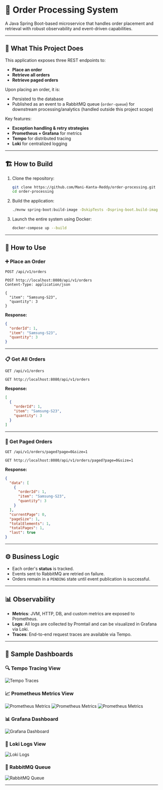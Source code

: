 # 🛒 Order Processing System

A Java Spring Boot-based microservice that handles order placement and retrieval with robust observability and event-driven capabilities.

---

## 🚀 What This Project Does

This application exposes three REST endpoints to:
- **Place an order**
- **Retrieve all orders**
- **Retrieve paged orders**

Upon placing an order, it is:
- Persisted to the database
- Published as an event to a RabbitMQ queue (`order-queue`) for downstream processing/analytics (handled outside this project scope)

Key features:
- **Exception handling & retry strategies**
- **Prometheus + Grafana** for metrics
- **Tempo** for distributed tracing
- **Loki** for centralized logging

---

## 🏗️ How to Build

1. Clone the repository:
   ```bash
   git clone https://github.com/Mani-Kanta-Reddy/order-processing.git
   cd order-processing
   ```

2. Build the application:
   ```bash
   ./mvnw spring-boot:build-image -DskipTests -Dspring-boot.build-image.imageName=order-processing-app
   ```

3. Launch the entire system using Docker:
   ```bash
   docker-compose up --build
   ```

---

## 📡 How to Use

### ➕ Place an Order
`POST /api/v1/orders`
```http
POST http://localhost:8080/api/v1/orders
Content-Type: application/json

{
  "item": "Samsung-S23",
  "quantity": 3
}
```

**Response:**
```json
{
  "orderId": 1,
  "item": "Samsung-S23",
  "quantity": 3
}
```

---

### 📋 Get All Orders
`GET /api/v1/orders`
```http
GET http://localhost:8080/api/v1/orders
```

**Response:**
```json
[
  {
    "orderId": 1,
    "item": "Samsung-S23",
    "quantity": 3
  }
]
```

---

### 📄 Get Paged Orders
`GET /api/v1/orders/paged?page=0&size=1`
```http
GET http://localhost:8080/api/v1/orders/paged?page=0&size=1
```

**Response:**
```json
{
  "data": [
    {
      "orderId": 1,
      "item": "Samsung-S23",
      "quantity": 3
    }
  ],
  "currentPage": 0,
  "pageSize": 1,
  "totalElements": 1,
  "totalPages": 1,
  "last": true
}
```

---

## ⚙️ Business Logic

- Each order's **status** is tracked.
- Events sent to RabbitMQ are retried on failure.
- Orders remain in a `PENDING` state until event publication is successful.

---

## 📊 Observability

- **Metrics**: JVM, HTTP, DB, and custom metrics are exposed to Prometheus.
- **Logs**: All logs are collected by Promtail and can be visualized in Grafana via Loki.
- **Traces**: End-to-end request traces are available via Tempo.

---

## 📸 Sample Dashboards

### 🔍 Tempo Tracing View
![Tempo Traces](screenshots/distributed-tracing-tempo.png)

### 📈 Prometheus Metrics View
![Prometheus Metrics](screenshots/prometheus-basic+jvm-stats.png)
![Prometheus Metrics](screenshots/prometheus-jvm-gc-stats.png)
![Prometheus Metrics](screenshots/prometheus-db-connectionpool+http-stats.png)

### 📊 Grafana Dashboard
![Grafana Dashboard](screenshots/grafana-dashboards.png)

### 📜 Loki Logs View
![Loki Logs](screenshots/centralised-log-store-loki.png)

### 🐇 RabbitMQ Queue
![RabbitMQ Queue](screenshots/rabbitmq-queue-stats.png)

---
